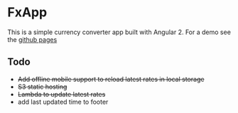 # FxApp

This is a simple currency converter app built with Angular 2.
For a demo see the [github pages](http://roryq.github.io/fx-app)


## Todo
- ~~Add offline mobile support to reload latest rates in local storage~~
- ~~S3 static hosting~~
- ~~Lambda to update latest rates~~
- add last updated time to footer